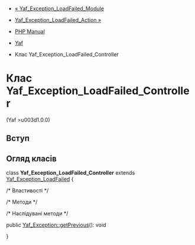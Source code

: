 - [«
Yaf_Exception_LoadFailed_Module](class.yaf-exception-loadfailed-module.md)
- [Yaf_Exception_LoadFailed_Action
»](class.yaf-exception-loadfailed-action.md)

- [PHP Manual](index.md)
- [Yaf](book.yaf.md)
- Клас Yaf_Exception_LoadFailed_Controller

# Клас Yaf_Exception_LoadFailed_Controller

(Yaf \>u003d1.0.0)

## Вступ

## Огляд класів

class **Yaf_Exception_LoadFailed_Controller** extends
[Yaf_Exception_LoadFailed](class.yaf-exception-loadfailed.md) {

/\* Властивості \*/

/\* Методи \*/

/\* Наслідувані методи \*/

public [Yaf_Exception::getPrevious](yaf-exception.getprevious.md)():
void

}
